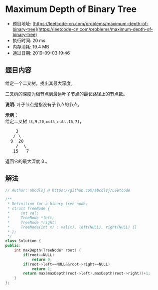 # Maximum Depth of Binary Tree 
- 题目地址: [https://leetcode-cn.com/problems/maximum-depth-of-binary-tree](https://leetcode-cn.com/problems/maximum-depth-of-binary-tree)
- 执行时间: 20 ms
- 内存消耗: 19.4 MB
- 通过日期: 2019-09-03 19:46

## 题目内容
<p>给定一个二叉树，找出其最大深度。</p>

<p>二叉树的深度为根节点到最远叶子节点的最长路径上的节点数。</p>

<p><strong>说明:</strong> 叶子节点是指没有子节点的节点。</p>

<p><strong>示例：</strong><br>
给定二叉树 <code>[3,9,20,null,null,15,7]</code>，</p>

<pre>    3
   / \
  9  20
    /  \
   15   7</pre>

<p>返回它的最大深度 3 。</p>


## 解法
```cpp
// Author: abcdlsj @ https://github.com/abcdlsj/Leetcode

/**
 * Definition for a binary tree node.
 * struct TreeNode {
 *     int val;
 *     TreeNode *left;
 *     TreeNode *right;
 *     TreeNode(int x) : val(x), left(NULL), right(NULL) {}
 * };
 */
class Solution {
public:
    int maxDepth(TreeNode* root) {
        if(root==NULL)
            return 0;
        if(root->left==NULL&&root->right==NULL)
            return 1;
        return max(maxDepth(root->left),maxDepth(root->right))+1;
    }
};

```